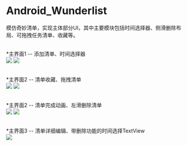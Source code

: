 # Android_Wunderlist
模仿奇妙清单，实现主体部分UI，其中主要模块包括时间选择器、侧滑删除布局、可拖拽任务清单、收藏等。<br/><br/>

*主界面1 -- 添加清单、时间选择器<br/>
![](https://github.com/xuzhitaosanta/Android_Wunderlist/blob/master/pic/add1.gif)
![](https://github.com/xuzhitaosanta/Android_Wunderlist/blob/master/pic/add2.gif)<br/><br/>


*主界面2 -- 清单收藏、拖拽清单<br/>
![](https://github.com/xuzhitaosanta/Android_Wunderlist/blob/master/pic/collect.gif)
![](https://github.com/xuzhitaosanta/Android_Wunderlist/blob/master/pic/dragItem.gif)<br/><br/>

*主界面2 -- 清单完成动画、左滑删除清单<br/>
![](https://github.com/xuzhitaosanta/Android_Wunderlist/blob/master/pic/finish.gif)
![](https://github.com/xuzhitaosanta/Android_Wunderlist/blob/master/pic/dragItem.gif)<br/><br/>

*主界面3 -- 清单详细编辑、带删除功能的时间选择TextView<br/>
![](https://github.com/xuzhitaosanta/Android_Wunderlist/blob/master/pic/edit.gif)